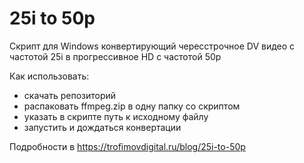 # 25i to 50p
Скрипт для Windows конвертирующий чересстрочное DV видео с частотой 25i в прогрессивное HD с частотой 50p

Как использовать:
- скачать репозиторий
- распаковать ffmpeg.zip в одну папку со скриптом
- указать в скрипте путь к исходному файлу
- запустить и дождаться конвертации

Подробности в https://trofimovdigital.ru/blog/25i-to-50p
